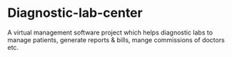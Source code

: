 # Diagnostic-lab-center
A virtual management software project which helps diagnostic labs to manage patients, generate reports & bills, mange commissions of doctors etc.
